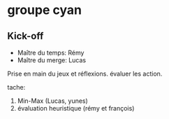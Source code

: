 # groupe cyan

## Kick-off

- Maître du temps: Rémy
- Maître du merge: Lucas

Prise en main du jeux et réflexions. évaluer les action.

tache:

1. Min-Max (Lucas, yunes)
2. évaluation heuristique (rémy et françois)

